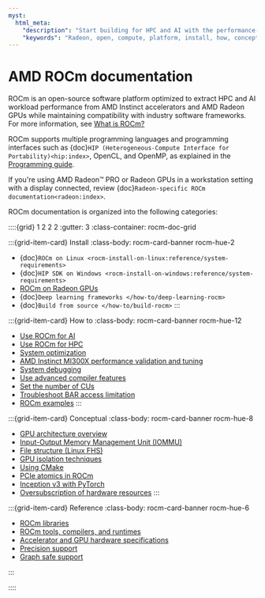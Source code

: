 ```yaml
---
myst:
  html_meta:
    "description": "Start building for HPC and AI with the performance-first AMD ROCm software stack. Explore how-to guides and reference docs."
    "keywords": "Radeon, open, compute, platform, install, how, conceptual, reference, home, docs"
---
```


# AMD ROCm documentation

ROCm is an open-source software platform optimized to extract HPC and AI workload
performance from AMD Instinct accelerators and AMD Radeon GPUs while maintaining
compatibility with industry software frameworks. For more information, see
[What is ROCm?](./what-is-rocm.rst)

ROCm supports multiple programming languages and programming interfaces such as
{doc}`HIP (Heterogeneous-Compute Interface for Portability)<hip:index>`, OpenCL,
and OpenMP, as explained in the [Programming guide](./how-to/programming_guide.rst).

If you're using AMD Radeon™ PRO or Radeon GPUs in a workstation setting with a display connected, review {doc}`Radeon-specific ROCm documentation<radeon:index>`.

ROCm documentation is organized into the following categories:

::::{grid} 1 2 2 2
:gutter: 3
:class-container: rocm-doc-grid

:::{grid-item-card} Install
:class-body: rocm-card-banner rocm-hue-2

* {doc}`ROCm on Linux <rocm-install-on-linux:reference/system-requirements>`
* {doc}`HIP SDK on Windows <rocm-install-on-windows:reference/system-requirements>`
* [ROCm on Radeon GPUs](https://rocm.docs.amd.com/projects/radeon/en/latest/index.html)
* {doc}`Deep learning frameworks </how-to/deep-learning-rocm>`
* {doc}`Build from source </how-to/build-rocm>`
:::

:::{grid-item-card} How to
:class-body: rocm-card-banner rocm-hue-12

* [Use ROCm for AI](./how-to/rocm-for-ai/index.rst)
* [Use ROCm for HPC](./how-to/rocm-for-hpc/index.rst)
* [System optimization](./how-to/system-optimization/index.rst)
* [AMD Instinct MI300X performance validation and tuning](./how-to/tuning-guides/mi300x/index.rst)
* [System debugging](./how-to/system-debugging.md)
* [Use advanced compiler features](./conceptual/compiler-topics.md)
* [Set the number of CUs](./how-to/setting-cus)
* [Troubleshoot BAR access limitation](./how-to/Bar-Memory.rst)
* [ROCm examples](https://github.com/amd/rocm-examples)
:::

:::{grid-item-card} Conceptual
:class-body: rocm-card-banner rocm-hue-8

* [GPU architecture overview](./conceptual/gpu-arch.md)
* [Input-Output Memory Management Unit (IOMMU)](./conceptual/iommu.rst)
* [File structure (Linux FHS)](./conceptual/file-reorg.md)
* [GPU isolation techniques](./conceptual/gpu-isolation.md)
* [Using CMake](./conceptual/cmake-packages.rst)
* [PCIe atomics in ROCm](./conceptual/pcie-atomics.rst)
* [Inception v3 with PyTorch](./conceptual/ai-pytorch-inception.md)
* [Oversubscription of hardware resources](./conceptual/oversubscription.rst)
:::

:::{grid-item-card} Reference
:class-body: rocm-card-banner rocm-hue-6
<!-- markdownlint-disable MD051 -->
* [ROCm libraries](./reference/api-libraries.md)
* [ROCm tools, compilers, and runtimes](./reference/rocm-tools.md)
* [Accelerator and  GPU hardware specifications](./reference/gpu-arch-specs.rst)
* [Precision support](./reference/precision-support.rst)
* [Graph safe support](./reference/graph-safe-support.rst)
<!-- markdownlint-enable MD051 -->
:::

::::
